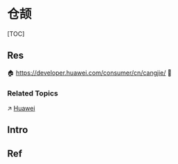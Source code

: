 # 仓颉

[TOC]



## Res
🏠 https://developer.huawei.com/consumer/cn/cangjie/
🚧 


### Related Topics
↗ [Huawei](../../../Electronics%20&%20Information%20Technologies%20Business%20Fields%20Research/📌%20Comprehensive%20Electronics%20&%20Information%20Technology%20Services/Huawei.md)



## Intro



## Ref
